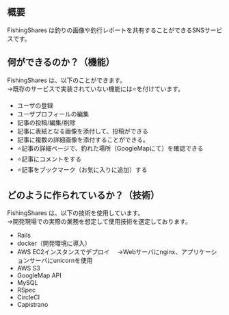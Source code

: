 ## 概要

FishingShares は釣りの画像や釣行レポートを共有することができるSNSサービスです。

## 何ができるのか？（機能）
FishingShares は、以下のことができます。
<br>→既存のサービスで実装されていない機能には⭐️を付けています。

- ユーザの登録
- ユーザプロフィールの編集
- 記事の投稿/編集/削除
- 記事に表紙となる画像を添付して、投稿ができる
- 記事に複数の詳細画像を添付することができる。
- ⭐️記事の詳細ページで、釣れた場所（GoogleMapにて）を確認できる
- ⭐️記事にコメントをする
- ⭐️記事をブックマーク（お気に入りに追加）する

## どのように作られているか？（技術）
FishingShares は、以下の技術を使用しています。
<br>→開発現場での実際の業務を想定して使用技術を選定しております。

- Rails
- docker（開発環境に導入）
- AWS EC2インスタンスでデプロイ
　→Webサーバにnginx、アプリケーションサーバにunicornを使用
- AWS S3
- GoogleMap API
- MySQL
- RSpec
- CircleCI
- Capistrano

